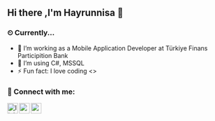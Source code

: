 
## Hi there ,I'm Hayrunnisa 👋

<!--<p align="left"> <img src=https://komarev.com/ghpvc/?username=hayrunnisabulut alt=hayrunnisabulut/> </p>-->

### ⏲ Currently...
- 🔭 I’m working as a Mobile Application Developer at Türkiye Finans Participition Bank
- 🌱 I’m using C#, MSSQL
- ⚡ Fun fact: I love coding <>


### 📩 Connect with me:

[<img align="left" alt="linkedin | LinkedIn" width="24px" src="https://cdn.jsdelivr.net/npm/simple-icons@v4/icons/linkedin.svg" />][linkedin]
[<img align="left" height="24" width="24" src="https://cdn.jsdelivr.net/npm/simple-icons@v4/icons/gmail.svg" />][gmail]
[<img align="left" height="24" width="24" src="https://cdn.jsdelivr.net/npm/simple-icons@v4/icons/hackerrank.svg" />][hackerrank]
<br />

[hackerrank]: https://www.hackerrank.com/hayrunnisa_bulu1
[linkedin]:  https://www.linkedin.com/in/hayrunnisabulut
[gmail]: mailto:hayrunnisa.bulut99@gmail.com

<br />



<br />
<!--
<h3 align="left">Languages and Tools:</h3>
<p align="left">
    <a href="https://www.postgresql.org" target="_blank"> <img src="https://raw.githubusercontent.com/devicons/devicon/master/icons/postgresql/postgresql-original-wordmark.svg" alt="postgresql" width="40" height="40"/> </a>
    <a href="https://www.python.org" target="_blank"> <img src="https://raw.githubusercontent.com/devicons/devicon/master/icons/python/python-original.svg" alt="python" width="40" height="40"/> </a>    
    </p>
[vsCode]: https://code.visualstudio.com/
<br /> -->
